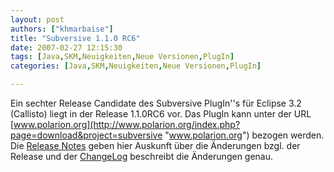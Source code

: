 ```yaml
---
layout: post
authors: ["khmarbaise"]
title: "Subversive 1.1.0 RC6"
date: 2007-02-27 12:15:30
tags: [Java,SKM,Neuigkeiten,Neue Versionen,PlugIn]
categories: [Java,SKM,Neuigkeiten,Neue Versionen,PlugIn]

---
```

Ein sechter Release Candidate des Subversive PlugIn''s für Eclipse 3.2 (Callisto) liegt in der Release 1.1.0RC6 vor. Das PlugIn kann 
unter der URL [www.polarion.org](http://www.polarion.org/index.php?page=download&project=subversive "www.polarion.org") bezogen werden. 
Die [Release Notes](http://www.polarion.org/projects/subversive/download/1.1/releasenotes.txt "Release Notes") geben hier Auskunft über 
die Änderungen bzgl. der Release 
und der [ChangeLog](http://www.polarion.org/projects/subversive/download/1.1/changelog.txt "ChangeLog") beschreibt die Änderungen genau.
